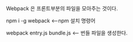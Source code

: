 Webpack 은 프론트부분의 파일을 모아주는 것이다.


npm i -g webpack <--npm 설치 명령어

webpack entry.js bundle.js <-- 번들 파일을 생성한다.
